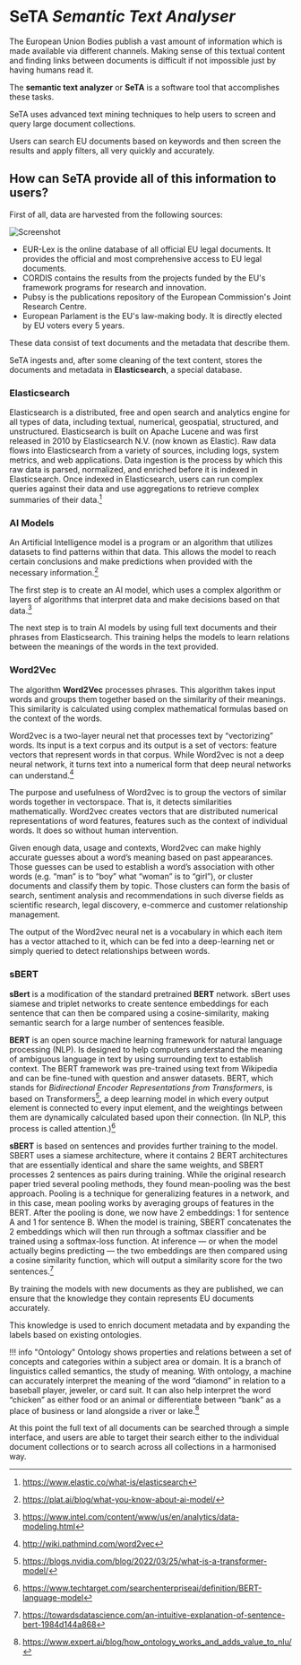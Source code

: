 # SeTA *Semantic Text Analyser*

The European Union Bodies publish a vast amount of information which is made available via different channels.
Making sense of this textual content and finding links between documents is difficult if not impossible just by having humans read it. 

The **semantic text analyzer** or **SeTA** is a software tool that accomplishes these tasks.

SeTA uses advanced text mining techniques to help users to screen and query large document collections.

Users can search EU documents based on keywords and then screen the results and apply filters, all very quickly and accurately.

## How can SeTA provide all of this information to users?

First of all, data are harvested from the following sources:
<!-- 
``` mermaid
stateDiagram
    CORDIS <!-- SeTA
    PUBSY  SeTA
    EUROPARL  SeTA
    EURLex  SeTA
``` -->

![Screenshot](./img/data_sources.png)

- EUR-Lex is the online database of all official EU legal documents. It provides the official and most comprehensive access to EU legal documents.
- CORDIS contains the results from the projects funded by the EU's framework programs for research and innovation. 
- Pubsy is the publications repository of the European Commission's Joint Research Centre. 
- European Parlament is the EU's law-making body. It is directly elected by EU voters every 5 years. 

These data consist of text documents and the metadata that describe them. 

SeTA ingests and, after some cleaning of the text content, stores the documents and metadata in **Elasticsearch**, a special database. 

### Elasticsearch
Elasticsearch is a distributed, free and open search and analytics engine for all types of data, including textual, numerical, geospatial, structured, and unstructured. Elasticsearch is built on Apache Lucene and was first released in 2010 by Elasticsearch N.V. (now known as Elastic).  Raw data flows into Elasticsearch from a variety of sources, including logs, system metrics, and web applications. Data ingestion is the process by which this raw data is parsed, normalized, and enriched before it is indexed in Elasticsearch. Once indexed in Elasticsearch, users can run complex queries against their data and use aggregations to retrieve complex summaries of their data.[^1]

### AI Models

An Artificial Intelligence model is a program or an algorithm that utilizes datasets to find patterns within that data. This allows the model to reach certain conclusions and make predictions when provided with the necessary information.[^2] 

The first step is to create an AI model, which uses a complex algorithm or layers of algorithms that interpret data and make decisions based on that data.[^3] 

The next step is to train AI models by using full text documents and their phrases from Elasticsearch. This training helps the models to learn relations between the meanings of the words in the text provided. 

### Word2Vec

The algorithm **Word2Vec** processes phrases. This algorithm takes input words and groups them together based on the similarity of their meanings. This similarity is calculated using complex mathematical formulas based on the context of the words. 

Word2vec is a two-layer neural net that processes text by “vectorizing” words. Its input is a text corpus and its output is a set of vectors: feature vectors that represent words in that corpus. While Word2vec is not a deep neural network, it turns text into a numerical form that deep neural networks can understand.[^4]

The purpose and usefulness of Word2vec is to group the vectors of similar words together in vectorspace. That is, it detects similarities mathematically. Word2vec creates vectors that are distributed numerical representations of word features, features such as the context of individual words. It does so without human intervention.

Given enough data, usage and contexts, Word2vec can make highly accurate guesses about a word’s meaning based on past appearances. Those guesses can be used to establish a word’s association with other words (e.g. “man” is to “boy” what “woman” is to “girl”), or cluster documents and classify them by topic. Those clusters can form the basis of search, sentiment analysis and recommendations in such diverse fields as scientific research, legal discovery, e-commerce and customer relationship management.

The output of the Word2vec neural net is a vocabulary in which each item has a vector attached to it, which can be fed into a deep-learning net or simply queried to detect relationships between words.

### sBERT

**sBert** is a modification of the standard pretrained **BERT** network. sBert uses siamese and triplet networks to create sentence embeddings for each sentence that can then be compared using a cosine-similarity, making semantic search for a large number of sentences feasible.

**BERT** is an open source machine learning framework for natural language processing (NLP). Is designed to help computers understand the meaning of ambiguous language in text by using surrounding text to establish context. The BERT framework was pre-trained using text from Wikipedia and can be fine-tuned with question and answer datasets.  BERT, which stands for *Bidirectional Encoder Representations from Transformers*, is based on Transformers[^5], a deep learning model in which every output element is connected to every input element, and the weightings between them are dynamically calculated based upon their connection. (In NLP, this process is called attention.)[^6]

**sBERT** is based on sentences and provides further training to the model.  SBERT uses a siamese architecture, where it contains 2 BERT architectures that are essentially identical and share the same weights, and SBERT processes 2 sentences as pairs during training. While the original research paper tried several pooling methods, they found mean-pooling was the best approach. Pooling is a technique for generalizing features in a network, and in this case, mean pooling works by averaging groups of features in the BERT. After the pooling is done, we now have 2 embeddings: 1 for sentence A and 1 for sentence B. When the model is training, SBERT concatenates the 2 embeddings which will then run through a softmax classifier and be trained using a softmax-loss function. At inference — or when the model actually begins predicting — the two embeddings are then compared using a cosine similarity function, which will output a similarity score for the two sentences.[^7] 

By training the models with new documents as they are published, we can ensure that the knowledge they contain represents EU documents accurately. 

This knowledge is used to enrich document metadata and by expanding the labels based on existing ontologies.

!!! info "Ontology"
    Ontology shows properties and relations between a set of concepts and categories within a  subject area or domain. It is a branch of linguistics called semantics, the study of meaning. With ontology, a machine can accurately interpret the meaning of the word “diamond” in relation to a baseball player, jeweler, or card suit. It can also help interpret the word “chicken” as either food or an animal or differentiate between “bank” as a place of business or land alongside a river or lake.[^8]

At this point the full text of all documents can be searched through a simple interface, and users are able to target their search either to the individual document collections or to search across all collections in a harmonised way.


[^1]:https://www.elastic.co/what-is/elasticsearch
[^2]:https://plat.ai/blog/what-you-know-about-ai-model/
[^3]:https://www.intel.com/content/www/us/en/analytics/data-modeling.html
[^4]:http://wiki.pathmind.com/word2vec
[^5]:https://blogs.nvidia.com/blog/2022/03/25/what-is-a-transformer-model/
[^6]:https://www.techtarget.com/searchenterpriseai/definition/BERT-language-model
[^7]:https://towardsdatascience.com/an-intuitive-explanation-of-sentence-bert-1984d144a868
[^8]:https://www.expert.ai/blog/how_ontology_works_and_adds_value_to_nlu/
   